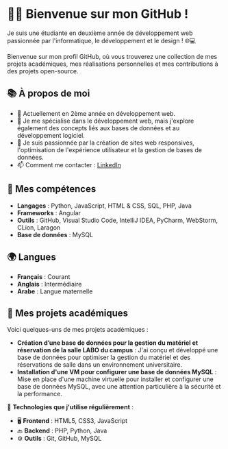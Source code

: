 # 👩‍💻 Bienvenue sur mon GitHub !

Je suis une étudiante en deuxième année de développement web passionnée par l'informatique, le développement et le design ! 🌐💻

Bienvenue sur mon profil GitHub, où vous trouverez une collection de mes projets académiques, mes réalisations personnelles et mes contributions à des projets open-source.

## 📚 À propos de moi

- 🔭 Actuellement en 2ème année en développement web.
- 🌱 Je me spécialise dans le développement web, mais j'explore également des concepts liés aux bases de données et au développement logiciel.
- 💬 Je suis passionnée par la création de sites web responsives, l'optimisation de l'expérience utilisateur et la gestion de bases de données.
- 📫 Comment me contacter : [LinkedIn](https://www.linkedin.com/in/intissar-el-qadi-00b908307/) 

## 💼 Mes compétences
- **Langages** : Python, JavaScript, HTML & CSS, SQL, PHP, Java
- **Frameworks** : Angular
- **Outils** : GitHub, Visual Studio Code, IntelliJ IDEA, PyCharm, WebStorm, CLion, Laragon
- **Base de données** : MySQL

## 🌍 Langues

- **Français** : Courant
- **Anglais** : Intermédiaire
- **Arabe** : Langue maternelle

## 🚀 Mes projets académiques

Voici quelques-uns de mes projets académiques :

- **Création d’une base de données pour la gestion du matériel et réservation de la salle LABO du campus** : J'ai conçu et développé une base de données pour optimiser la gestion du matériel et des réservations de salle dans un environnement universitaire.
- **Installation d'une VM pour configurer une base de données MySQL** : Mise en place d'une machine virtuelle pour installer et configurer une base de données MySQL, avec une attention particulière à la sécurité et la performance.

🔧 **Technologies que j'utilise régulièrement** :

- 🖥️ **Frontend** : HTML5, CSS3, JavaScript
- 🔙 **Backend** : PHP, Python, Java
- ⚙️ **Outils** : Git, GitHub, MySQL
